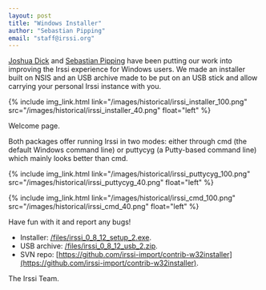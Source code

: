 ```yaml
---
layout: post
title: "Windows Installer"
author: "Sebastian Pipping"
email: "staff@irssi.org"
---
```


[Joshua Dick](https://joshdick.net/) and [Sebastian
Pipping](https://www.hartwork.org/) have been putting our work into improving the
Irssi experience for Windows users. We made an installer built on NSIS and an
USB archive made to be put on an USB stick and allow carrying your personal
Irssi instance with you.

{% include img_link.html link="/images/historical/irssi_installer_100.png" src="/images/historical/irssi_installer_40.png" float="left" %}

<div style="clear:both"></div>

Welcome page.

Both packages offer running Irssi in two modes: either through cmd (the default
Windows command line) or puttycyg (a Putty-based command line) which mainly
looks better than cmd.

{% include img_link.html link="/images/historical/irssi_puttycyg_100.png" src="/images/historical/irssi_puttycyg_40.png" float="left" %}

{% include img_link.html link="/images/historical/irssi_cmd_100.png" src="/images/historical/irssi_cmd_40.png" float="left" %}

<div style="clear:both"></div>

Have fun with it and report any bugs!

- Installer: [/files/irssi_0_8_12_setup_2.exe](https://www.irssi.org/files/irssi_0_8_12_setup_2.exe).
- USB archive: [/files/irssi_0_8_12_usb_2.zip](https://www.irssi.org/files/irssi_0_8_12_usb_2.zip).
- SVN repo: [https://github.com/irssi-import/contrib-w32installer](https://github.com/irssi-import/contrib-w32installer).

The Irssi Team.
